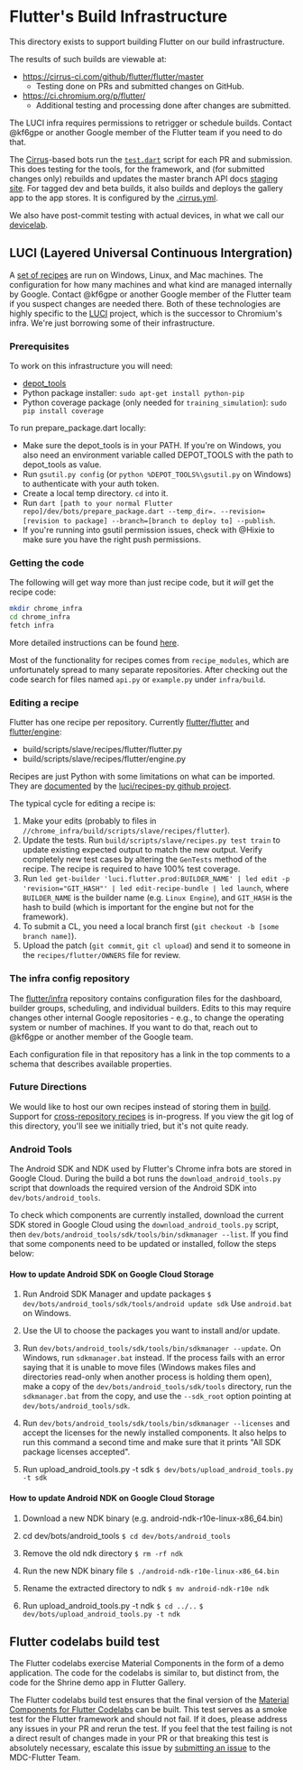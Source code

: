 # Flutter's Build Infrastructure

This directory exists to support building Flutter on our build infrastructure.

The results of such builds are viewable at:
* https://cirrus-ci.com/github/flutter/flutter/master
  - Testing done on PRs and submitted changes on GitHub.
* https://ci.chromium.org/p/flutter/
  - Additional testing and processing done after changes are submitted.

The LUCI infra requires permissions to retrigger or schedule builds. Contact
@kf6gpe or another Google member of the Flutter team if you need to do that.

The [Cirrus](https://cirrus-ci.org)-based bots run the [`test.dart`](test.dart)
script for each PR and submission. This does testing for the tools, for the
framework, and (for submitted changes only) rebuilds and updates the master
branch API docs [staging site](https://master-docs.flutter.dev/).
For tagged dev and beta builds, it also builds and deploys the gallery app to
the app stores. It is configured by the [.cirrus.yml](/.cirrus.yml).

We also have post-commit testing with actual devices, in what we call our
[devicelab](../devicelab/README.md).

## LUCI (Layered Universal Continuous Intergration)

A [set of recipes](https://chromium.googlesource.com/chromium/tools/build.git/+/master/scripts/slave/recipes/flutter)
are run on Windows, Linux, and Mac machines. The configuration for how many
machines and what kind are managed internally by Google. Contact @kf6gpe or
another Google member of the Flutter team if you suspect changes are needed
there. Both of these technologies are highly specific to the [LUCI](https://github.com/luci)
project, which is the successor to Chromium's infra. We're just borrowing some
of their infrastructure.

### Prerequisites

To work on this infrastructure you will need:

- [depot_tools](https://commondatastorage.googleapis.com/chrome-infra-docs/flat/depot_tools/docs/html/depot_tools_tutorial.html#_setting_up)
- Python package installer: `sudo apt-get install python-pip`
- Python coverage package (only needed for `training_simulation`): `sudo pip install coverage`

To run prepare_package.dart locally:

- Make sure the depot_tools is in your PATH. If you're on Windows, you also need
  an environment variable called DEPOT_TOOLS with the path to depot_tools as value.
- Run `gsutil.py config` (or `python %DEPOT_TOOLS%\gsutil.py` on Windows) to
  authenticate with your auth token.
- Create a local temp directory. `cd` into it.
- Run `dart [path to your normal Flutter repo]/dev/bots/prepare_package.dart
  --temp_dir=. --revision=[revision to package] --branch=[branch to deploy to]
  --publish`.
- If you're running into gsutil permission issues, check with @Hixie to make sure
  you have the right push permissions.

### Getting the code

The following will get way more than just recipe code, but it _will_ get the
recipe code:

```bash
mkdir chrome_infra
cd chrome_infra
fetch infra
```

More detailed instructions can be found [here](https://chromium.googlesource.com/infra/infra/+/master/doc/source.md).

Most of the functionality for recipes comes from `recipe_modules`, which are
unfortunately spread to many separate repositories.  After checking out the code
search for files named `api.py` or `example.py` under `infra/build`.

### Editing a recipe

Flutter has one recipe per repository. Currently
[flutter/flutter](https://chromium.googlesource.com/chromium/tools/build.git/+/master/scripts/slave/recipes/flutter/flutter.py)
and
[flutter/engine](https://chromium.googlesource.com/chromium/tools/build.git/+/master/scripts/slave/recipes/flutter/engine.py):

- build/scripts/slave/recipes/flutter/flutter.py
- build/scripts/slave/recipes/flutter/engine.py

Recipes are just Python with some limitations on what can be imported. They are
[documented](https://github.com/luci/recipes-py/blob/master/doc/user_guide.md)
by the [luci/recipes-py github project](https://github.com/luci/recipes-py).

The typical cycle for editing a recipe is:

1. Make your edits (probably to files in
   `//chrome_infra/build/scripts/slave/recipes/flutter`).
2. Update the tests. Run `build/scripts/slave/recipes.py test train` to update
   existing expected output to match the new output. Verify completely new test
   cases by altering the `GenTests` method of the recipe. The recipe is required
   to have 100% test coverage.
3. Run `led get-builder 'luci.flutter.prod:BUILDER_NAME' | led edit -p 'revision="GIT_HASH"' | led edit-recipe-bundle | led launch`, where `BUILDER_NAME` is the builder name (e.g. `Linux Engine`), and 
   `GIT_HASH` is the hash to build (which is important for the engine but not 
   for the framework).
4. To submit a CL, you need a local branch first (`git checkout -b [some branch name]`).
5. Upload the patch (`git commit`, `git cl upload`) and send it to someone in
   the `recipes/flutter/OWNERS` file for review.

### The infra config repository

The [flutter/infra](https://github.com/flutter/infra) repository contains
configuration files for the dashboard, builder groups, scheduling, and
individual builders. Edits to this may require changes other internal Google
repositories - e.g., to change the operating system or number of machines. If
you want to do that, reach out to @kf6gpe or another member of the Google team.

Each configuration file in that repository has a link in the top comments to a
schema that describes available properties.

### Future Directions

We would like to host our own recipes instead of storing them in
[build](https://chromium.googlesource.com/chromium/tools/build.git/+/master/scripts/slave/recipes/flutter).
Support for [cross-repository
recipes](https://github.com/luci/recipes-py/blob/master/doc/cross_repo.md) is
in-progress.  If you view the git log of this directory, you'll see we initially
tried, but it's not quite ready.


### Android Tools

The Android SDK and NDK used by Flutter's Chrome infra bots are stored in Google
Cloud. During the build a bot runs the `download_android_tools.py` script that
downloads the required version of the Android SDK into `dev/bots/android_tools`.

To check which components are currently installed, download the current SDK
stored in Google Cloud using the `download_android_tools.py` script, then
`dev/bots/android_tools/sdk/tools/bin/sdkmanager --list`. If you find that some
components need to be updated or installed, follow the steps below:

#### How to update Android SDK on Google Cloud Storage

1. Run Android SDK Manager and update packages
   `$ dev/bots/android_tools/sdk/tools/android update sdk`
   Use `android.bat` on Windows.

2. Use the UI to choose the packages you want to install and/or update.

3. Run `dev/bots/android_tools/sdk/tools/bin/sdkmanager --update`. On Windows,
   run `sdkmanager.bat` instead. If the process fails with an error saying that
   it is unable to move files (Windows makes files and directories read-only
   when another process is holding them open), make a copy of the
   `dev/bots/android_tools/sdk/tools` directory, run the `sdkmanager.bat` from
   the copy, and use the `--sdk_root` option pointing at
   `dev/bots/android_tools/sdk`.

4. Run `dev/bots/android_tools/sdk/tools/bin/sdkmanager --licenses` and accept
   the licenses for the newly installed components. It also helps to run this
   command a second time and make sure that it prints "All SDK package licenses
   accepted".

5. Run upload_android_tools.py -t sdk
   `$ dev/bots/upload_android_tools.py -t sdk`

#### How to update Android NDK on Google Cloud Storage

1. Download a new NDK binary (e.g. android-ndk-r10e-linux-x86_64.bin)
2. cd dev/bots/android_tools
   `$ cd dev/bots/android_tools`

3. Remove the old ndk directory
   `$ rm -rf ndk`

4. Run the new NDK binary file
   `$ ./android-ndk-r10e-linux-x86_64.bin`

5. Rename the extracted directory to ndk
   `$ mv android-ndk-r10e ndk`

6. Run upload_android_tools.py -t ndk
   `$ cd ../..`
   `$ dev/bots/upload_android_tools.py -t ndk`


## Flutter codelabs build test

The Flutter codelabs exercise Material Components in the form of a
demo application. The code for the codelabs is similar to, but
distinct from, the code for the Shrine demo app in Flutter Gallery.

The Flutter codelabs build test ensures that the final version of the
[Material Components for Flutter
Codelabs](https://github.com/material-components/material-components-flutter-codelabs)
can be built. This test serves as a smoke test for the Flutter
framework and should not fail. If it does, please address any issues
in your PR and rerun the test. If you feel that the test failing is
not a direct result of changes made in your PR or that breaking this
test is absolutely necessary, escalate this issue by [submitting an
issue](https://github.com/material-components/material-components-flutter-codelabs/issues/new?title=%5BURGENT%5D%20Flutter%20Framework%20breaking%20PR)
to the MDC-Flutter Team.

